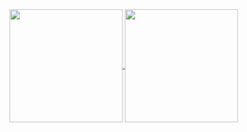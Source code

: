 <a href="#">
  <img height=200 align=center src="https://github-readme-stats-plum-seven-22.vercel.app/api?username=keyduq&show_icons=true&theme=transparent&show=prs_merged&hide=stars&hide_rank=true&include_all_commits=true" />
</a>
<a href="#">
  <img height=200 align=center src="https://github-readme-stats-plum-seven-22.vercel.app/api/top-langs/?username=keyduq&theme=transparent&size_weight=0.5&count_weight=0.5&langs_count=8&layout=compact" />
</a>
